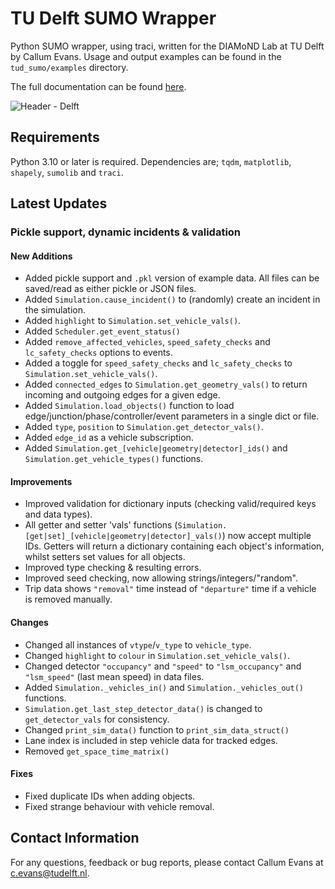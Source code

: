 # TU Delft SUMO Wrapper

Python SUMO wrapper, using traci, written for the DIAMoND Lab at TU Delft by Callum Evans. Usage and output examples can be found in the `tud_sumo/examples` directory.

The full documentation can be found [here](https://tuds-wiki.github.io/docs/). 

![Header - Delft](https://i.imgur.com/dYrHOPY.png)

## Requirements 

Python 3.10 or later is required. Dependencies are; `tqdm`, `matplotlib`, `shapely`, `sumolib` and `traci`.

## Latest Updates

### Pickle support, dynamic incidents & validation

#### New Additions
 - Added pickle support and `.pkl` version of example data. All files can be saved/read as either pickle or JSON files.
 - Added `Simulation.cause_incident()` to (randomly) create an incident in the simulation.
 - Added `highlight` to `Simulation.set_vehicle_vals()`.
 - Added `Scheduler.get_event_status()`
 - Added `remove_affected_vehicles`, `speed_safety_checks` and `lc_safety_checks` options to events.
 - Added a toggle for `speed_safety_checks` and `lc_safety_checks` to `Simulation.set_vehicle_vals()`.
 - Added `connected_edges` to `Simulation.get_geometry_vals()` to return incoming and outgoing edges for a given edge.
 - Added `Simulation.load_objects()` function to load edge/junction/phase/controller/event parameters in a single dict or file.
 - Added `type`, `position` to `Simulation.get_detector_vals()`.
 - Added `edge_id` as a vehicle subscription.
 - Added `Simulation.get_[vehicle|geometry|detector]_ids()` and `Simulation.get_vehicle_types()` functions.

#### Improvements
 - Improved validation for dictionary inputs (checking valid/required keys and data types).
 - All getter and setter 'vals' functions (`Simulation.[get|set]_[vehicle|geometry|detector]_vals()`) now accept multiple IDs. Getters will return a dictionary containing each object's information, whilst setters set values for all objects.
 - Improved type checking & resulting errors.
 - Improved seed checking, now allowing strings/integers/"random".
 - Trip data shows `"removal"` time instead of `"departure"` time if a vehicle is removed manually.

#### Changes
 - Changed all instances of `vtype`/`v_type` to `vehicle_type`.
 - Changed `highlight` to `colour` in `Simulation.set_vehicle_vals()`.
 - Changed detector `"occupancy"` and `"speed"` to `"lsm_occupancy"` and `"lsm_speed"` (last mean speed) in data files.
 - Added `Simulation._vehicles_in()` and `Simulation._vehicles_out()` functions.
 - `Simulation.get_last_step_detector_data()` is changed to `get_detector_vals` for consistency.
 - Changed `print_sim_data()` function to `print_sim_data_struct()`
 - Lane index is included in step vehicle data for tracked edges.
 - Removed `get_space_time_matrix()`

#### Fixes
 - Fixed duplicate IDs when adding objects.
 - Fixed strange behaviour with vehicle removal.

## Contact Information

For any questions, feedback or bug reports, please contact Callum Evans at [c.evans@tudelft.nl](mailto:c.evans@tudelft.nl).